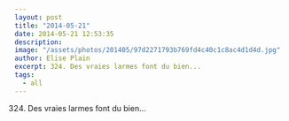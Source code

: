 ```yaml
---
layout: post
title: "2014-05-21"
date: 2014-05-21 12:53:35
description: 
image: "/assets/photos/201405/97d2271793b769fd4c40c1c8ac4d1d4d.jpg"
author: Elise Plain
excerpt: 324. Des vraies larmes font du bien...
tags: 
  - all
---
```


324. Des vraies larmes font du bien...
<p></p>
